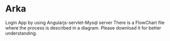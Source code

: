 # Arka
Login App by using Angularjs-servlet-Mysql server
There is a FlowChart file where the process is described in a diagram. Please download it for better understanding.
